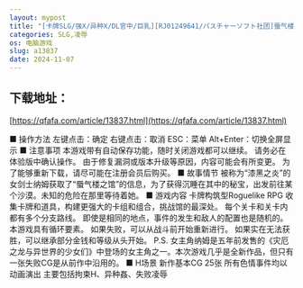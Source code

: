 ```yaml
---
layout: mypost
title: "[卡牌SLG/强X/异种X/DL官中/巨乳][RJ01249641/パスチャーソフト社团]蜃气楼之馆/Dark Flame~ナームと蜃気楼の館/Dark Flame -Nam's Quest-[Ver1.01][PC/510M]"
categories: SLG,凌辱
os: 电脑游戏
slug: a13837
date: 2024-11-07
---
```


## 下载地址：

[https://qfafa.com/article/13837.html](https://qfafa.com/article/13837.html)

■ 操作方法
左键点击：确定
右键点击：取消
ESC：菜单
Alt+Enter：切换全屏显示
■ 注意事项
本游戏带有自动保存功能，随时关闭游戏都可以继续。
请务必在体验版中确认操作。
由于修复漏洞或版本升级等原因，内容可能会有所变更。
为了能够重新下载，请尽可能在注册会员后购买。
■ 故事情节
被称为“漆黑之炎”的女剑士纳姆获取了“蜃气楼之馆”的信息，为了获得沉睡在其中的秘宝，出发前往某个沙漠。未知的危险在那里等待着她。
■ 游戏内容
卡牌构筑型Roguelike RPG
收集卡牌和道具，构建更强大的卡组和组合，挑战馆的最深处。
每个关卡和关卡内都有多个分支路线。
即使是相同的地点，事件的发生和敌人的配置也是随机的。
本游戏具有循环要素。
如果失败，可以从战斗前开始重新进行。
如果实在无法获胜，可以继承部分金钱和等级从头开始。
P.S. 女主角纳姆是五年前发售的《灾厄之龙与异世界的少女们》中登场的女主角之一。本次游戏几乎是全新作品，但只有一张失败CG是从前作中沿用的。
■ H场景
新作基本CG 25张
所有色情事件均以动画演出
主要包括拘束H、异种姦、失败凌辱